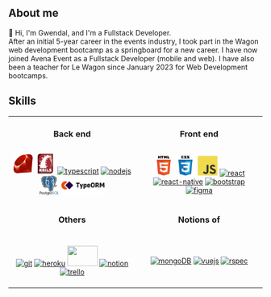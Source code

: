## About me
👋 Hi, I'm Gwendal, and I'm a Fullstack Developer. 
<br>
After an initial 5-year career in the events industry, I took part in the Wagon web development bootcamp as a springboard for a new career. I have now joined Avena Event as a Fullstack Developer (mobile and web). I have also been a teacher for Le Wagon since January 2023 for Web Development bootcamps.
## Skills
<table align="center">
  <body>
    <tr>
       <td width="400px" align="center">
         <h3>Back end</h3>
      </td>
      <td width="400px" align="center">
         <h3>Front end</h3>
      </td>
    <tr>
      <td height="100px" align="center">
       <a href="https://www.ruby-lang.org/en/" target="_blank" rel="noreferrer"><img src="https://raw.githubusercontent.com/devicons/devicon/master/icons/ruby/ruby-original.svg" alt="ruby" width="40" height="40"/></a>
      <a href="https://rubyonrails.org" target="_blank" rel="noreferrer"> <img src="https://raw.githubusercontent.com/devicons/devicon/master/icons/rails/rails-original-wordmark.svg" alt="rails" width="40" height="40"/></a>
      <a href="https://www.typescriptlang.org/" target="_blank" rel="noreferrer"><img src="https://upload.wikimedia.org/wikipedia/commons/thumb/4/4c/Typescript_logo_2020.svg/1200px-Typescript_logo_2020.svg.png" alt="typescript" width="40" height="40"/></a> 
      <a href="https://nodejs.org/en" target="_blank" rel="noreferrer"><img src="https://upload.wikimedia.org/wikipedia/commons/d/d9/Node.js_logo.svg" alt="nodejs" width="60" height="40"/></a>
      <a href="https://www.postgresql.org" target="_blank" rel="noreferrer"> <img src="https://raw.githubusercontent.com/devicons/devicon/master/icons/postgresql/postgresql-original-wordmark.svg" alt="postgresql" width="40" height="40"/></a>
      <a href="https://typeorm.io/" target="_blank" rel="noreferrer"><img src="https://raw.githubusercontent.com/typeorm/typeorm/master/resources/logo_big.png" alt="typeorm" width="86" height="40"/></a>
      </td>
      <td height="100px" align="center">
        <a href="https://www.w3.org/html/" target="_blank" rel="noreferrer"><img src="https://raw.githubusercontent.com/devicons/devicon/master/icons/html5/html5-original-wordmark.svg" alt="html5" width="40" height="40"/></a> 
        <a href="https://www.w3schools.com/css/" target="_blank" rel="noreferrer"><img src="https://raw.githubusercontent.com/devicons/devicon/master/icons/css3/css3-original-wordmark.svg" alt="css3" width="40" height="40"/></a> 
        <a href="https://developer.mozilla.org/en-US/docs/Web/JavaScript" target="_blank" rel="noreferrer"> <img src="https://raw.githubusercontent.com/devicons/devicon/master/icons/javascript/javascript-original.svg" alt="javascript" width="40" height="40"/></a>
        <a href="https://react.dev/" target="_blank" rel="noreferrer"><img src="https://faq.o2switch.fr/_media/tuto-rapide/o2switch-deployer-react.js.png" alt="react" width="61" height="40"/></a>
        <a href="https://reactnative.dev/" target="_blank" rel="noreferrer"><img src="https://devtop.io/wp-content/uploads/2022/10/react-native-1.png" alt="react-native" width="61" height="40"/></a>
        <a href="https://getbootstrap.com/" target="_blank" rel="noreferrer"><img src="https://getbootstrap.com/docs/5.3/assets/brand/bootstrap-logo-shadow.png" alt="bootstrap" width="48" height="40"/></a>
  <a href="https://www.figma.com/" target="_blank" rel="noreferrer"><img src="https://www.vectorlogo.zone/logos/figma/figma-icon.svg" alt="figma" width="40" height="40"/></a> 
      </td>
    <tr>
     <td width="400px" align="center">
         <h3>Others</h3>
      </td>
       <td width="400px" align="center">
         <h3>Notions of</h3>
      </td>
    </tr>
    <tr>
      <td height="100px" align="center">
        <a href="https://git-scm.com/" target="_blank" rel="noreferrer"><img src="https://humancoders-formations.s3.amazonaws.com/uploads/course/logo/10/formation-git.png" alt="git" width="40" height="40"/></a>
        <a href="https://www.heroku.com/" target="_blank" rel="noreferrer"><img src="https://media.licdn.com/dms/image/C4E0BAQGmNZMDOpmMQg/company-logo_200_200/0/1519905610801?e=2147483647&v=beta&t=y372VIX1duemyS-L8Dopqyw4zhIP-XF6liv8gSFWXyw" alt="heroku" width="40" height="40"/></a>
        <a href="https://www.docker.com/" target="_blank" rel="noreferrer"><img src="https://cdn.freelogovectors.net/wp-content/uploads/2023/09/docker_logo-freelogovectors.net_.png?lossy=1&ssl=1" width="60" height="40"/></a>
        <a href="https://www.notion.so/fr-fr" target="_blank" rel="noreferrer"><img src="https://upload.wikimedia.org/wikipedia/commons/thumb/e/e9/Notion-logo.svg/1200px-Notion-logo.svg.png" alt="notion" width="40" height="40"/></a>
        <a href="https://trello.com/fr" target="_blank" rel="noreferrer"><img src="https://encrypted-tbn0.gstatic.com/images?q=tbn:ANd9GcSuyR3iLqPZc9Oaem6myEQ7rp2iHugBg3b9q-uCXWRvag&s" alt="trello" width="40" height="40"/></a>
      </td>
      <td height="100px" align="center">
        <a href="https://www.mongodb.com/fr-fr" target="_blank" rel="noreferrer"><img src="https://miro.medium.com/v2/resize:fit:512/1*doAg1_fMQKWFoub-6gwUiQ.png" alt="mongoDB" width="40" height="40"/></a>
        <a href="https://vuejs.org/" target="_blank" rel="noreferrer"><img src="https://vue3-fr.netlify.app/logo.png" alt="vuejs" width="40" height="40"/></a>
        <a href="https://rspec.info/" target="_blank" rel="noreferrer"><img src="https://rspec.info/images/logo.png" alt="rspec" width="40" height="40"/></a>
      </td>
    </tr>
  </body>
</table>

